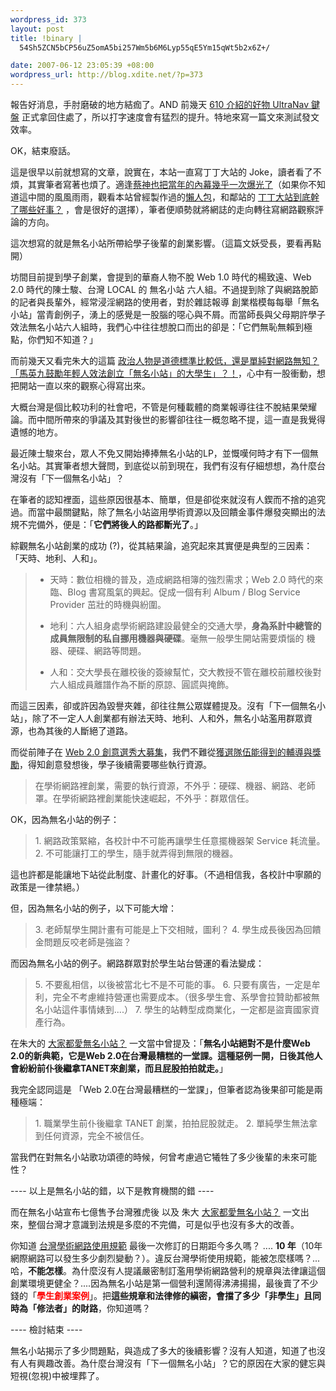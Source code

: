 ```yaml
--- 
wordpress_id: 373
layout: post
title: !binary |
  54Sh5ZCN5bCP56uZ5omA5bi257Wm5b6M6Lyp55qE5Ym15qWt5b2x6Z+/

date: 2007-06-12 23:05:39 +08:00
wordpress_url: http://blog.xdite.net/?p=373
---
```

報告好消息，手肘磨破的地方結痂了。AND 前幾天 <a href="http://blog.ijliao.info/archives/2007/06/06/3122">610 介紹的好物 UltraNav 鍵盤</a> 正式拿回住處了，所以打字速度會有猛烈的提升。特地來寫一篇文來測試發文效率。


OK，結束廢話。



這是很早以前就想寫的文章，說實在，本站一直寫丁丁大站的 Joke，讀者看了不煩，其實筆者寫著也煩了。適逢<a href="http://blog.xdite.net/?p=346">蔡神也把當年的內幕幾乎一次爆光了</a>（如果你不知道這中間的風風雨雨，觀看本站曾經製作過的<a href="http://blog.xdite.net/?cat=8">懶人包</a>，和鄰站的 <a href="http://mmdays.wordpress.com/2007/05/08/wretch_retro/#more-652">丁丁大站到底幹了哪些好事？</a> ，會是很好的選擇），筆者便順勢就將網誌的走向轉往寫網路觀察評論的方向。


這次想寫的就是無名小站所帶給學子後輩的創業影響。（這篇文妖受長，要看再點開）

<!--more-->

坊間目前提到學子創業，會提到的華裔人物不脫 Web 1.0 時代的楊致遠、Web 2.0 時代的陳士駿、台灣 LOCAL 的 無名小站 六人組。不過提到除了與網路脫節的記者與長輩外，經常浸淫網路的使用者，對於雜誌報導 創業楷模每每舉「無名小站」當青創例子，湧上的感覺是一股腦的噁心與不屑。而當師長與父母期許學子效法無名小站六人組時，我們心中往往想脫口而出的卻是：「它們無恥無賴到極點，你們知不知道？」


而前幾天又看完朱大的這篇 <a href="http://city.udn.com/v1/blog/article/article.jsp?uid=Lucifer78&amp;f_ART_ID=1010994">政治人物是道德標準比較低，還是單純對網路無知？「馬英九鼓勵年輕人效法創立「無名小站」的大學生」？！</a>，心中有一股衝動，想把開站一直以來的觀察心得寫出來。


大概台灣是個比較功利的社會吧，不管是何種載體的商業報導往往不脫結果榮耀論。而中間所帶來的爭議及其對後世的影響卻往往一概忽略不提，這一直是我覺得遺憾的地方。


最近陳士駿來台，眾人不免又開始捧捧無名小站的LP，並慨嘆何時才有下一個無名小站。其實筆者想大聲問，到底從以前到現在，我們有沒有仔細想想，為什麼台灣沒有「下一個無名小站」？


在筆者的認知裡面，這些原因很基本、簡單，但是卻從來就沒有人鍥而不捨的追究過。而當中最關鍵點，除了無名小站盜用學術資源以及回饋金事件爆發突顯出的法規不完備外，便是：「<b>它們將後人的路都斷光了</b>。」


綜觀無名小站創業的成功 (?)，從其結果論，追究起來其實便是典型的三因素：「天時、地利、人和」。

<blockquote><ul><li>天時：數位相機的普及，造成網路相簿的強烈需求；Web 2.0 時代的來臨、Blog 書寫風氣的興起。促成一個有利 Album / Blog Service Provider 茁壯的時機與紛圍。</li></ul>
<ul><li>地利：六人組身處學術網路建設最健全的交通大學，<b>身為系計中總管的成員無限制的私自挪用機器與硬碟</b>。毫無一般學生開站需要煩惱的 機器、硬碟、網路等問題。</li></ul>
<ul><li>人和：交大學長在離校後的簽線幫忙，交大教授不管在離校前離校後對六人組成員離譜作為不斷的原諒、圓謊與掩飾。</li></ul></blockquote>
而這三因素，卻或許因為毀譽夾雜，卻往往無公眾媒體提及。沒有「下一個無名小站」，除了不一定人人創業都有辦法天時、地利、人和外，無名小站濫用群眾資源，也為其後的人斷絕了道路。


而從前陣子在 <a href="http://www.web20.org.tw/wp/">Web 2.0 創意選秀大募集</a>，我們不難從<a href="http://www.web20.org.tw/wp/ideas/Link_07.html">獲選隊伍能得到的輔導與獎勵</a>，得知創意發想後，學子後續需要哪些執行資源。

<blockquote>在學術網路裡創業，需要的執行資源，不外乎：硬碟、機器、網路、老師罩。在學術網路裡創業能快速崛起，不外乎：群眾信任。
</blockquote>
OK，因為無名小站的例子：

<blockquote>1. 網路政策緊縮，各校計中不可能再讓學生任意擺機器架 Service 耗流量。
2. 不可能讓打工的學生，隨手就弄得到無限的機器。
</blockquote>
這也許都是能讓地下站從此制度、計畫化的好事。（不過相信我，各校計中寧願的政策是一律禁絕。）

但，因為無名小站的例子，以下可能大增：

<blockquote>3. 老師幫學生開計畫有可能是上下交相賊，圖利？
4. 學生成長後因為回饋金問題反咬老師是強盜？
</blockquote>而因為無名小站的例子。網路群眾對於學生站台營運的看法變成：

<blockquote>5. 不要亂相信，以後被當北七不是不可能的事。
6. 只要有廣告，一定是牟利，完全不考慮維持營運也需要成本。（很多學生會、系學會拉贊助都被無名小站這件事情婊到....）
7. 學生的站轉型成商業化，一定都是盜賣國家資產行為。
</blockquote>

在朱大的 <a href="http://city.udn.com/v1/blog/article/article.jsp?uid=Lucifer78&amp;f_ART_ID=607956">大家都愛無名小站？</a> 一文當中曾提及：「<b>無名小站絕對不是什麼Web 2.0的新典範，它是Web 2.0在台灣最糟糕的一堂課。這種惡例一開，日後其他人會紛紛前仆後繼拿TANET來創業，而且屁股拍拍就走。</b>」


我完全認同這是 「Web 2.0在台灣最糟糕的一堂課」，但筆者認為後果卻可能是兩種極端：

<blockquote>
1. 職業學生前仆後繼拿 TANET 創業，拍拍屁股就走。
2. 單純學生無法拿到任何資源，完全不被信任。
</blockquote>

當我們在對無名小站歌功頌德的時候，何曾考慮過它犧牲了多少後輩的未來可能性？

---- 以上是無名小站的錯，以下是教育機關的錯 ----

而在無名小站宣布七億售予台灣雅虎後 以及 朱大 <a href="http://city.udn.com/v1/blog/article/article.jsp?uid=Lucifer78&amp;f_ART_ID=607956">大家都愛無名小站？</a> 一文出來，整個台灣才意識到法規是多麼的不完備，可是似乎也沒有多大的改善。


你知道 <a href="http://140.111.1.22/tanet/tanet-rules/use.html">台灣學術網路使用規範</a> 最後一次修訂的日期距今多久嗎？ .... <strong>10 年</strong>（10年網際網路可以發生多少劇烈變動？）。違反台灣學術使用規範，能被怎麼樣嗎？...哈，<strong>不能怎樣</strong>。為什麼沒有人提議嚴密制訂濫用學術網路營利的規章與法律讓這個創業環境更健全？....因為無名小站是第一個營利還鬧得沸沸揚揚，最後賣了不少錢的「<font color="#ff0000"><b>學生創業案例</b></font>」。把<strong>這些規章和法律修的縝密，會擋了多少「非學生」且同時為「修法者」的財路</strong>，你知道嗎？


---- 檢討結束 ----

無名小站揭示了多少問題點，與造成了多大的後續影響？沒有人知道，知道了也沒有人有興趣改善。為什麼台灣沒有「下一個無名小站」？它的原因在大家的健忘與短視(忽視)中被埋葬了。


